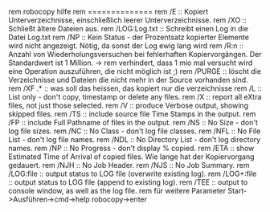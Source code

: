 rem robocopy hilfe
rem ==============
rem /E 				:: Kopiert Unterverzeichnisse, einschließlich leerer Unterverzeichnisse.
rem /XO 			:: Schließt ältere Dateien aus.
rem /LOG:Log.txt 	:: Schreibt einen Log in die Datei Log.txt
rem /NP 			:: Kein Status - der Prozentsatz kopierter Elemente wird nicht angezeigt. Nötig, da sonst der Log ewig lang wird
rem /R:n 			:: Anzahl von Wiederholungsversuchen bei fehlerhaften Kopiervorgängen. Der Standardwert ist 1 Million. ->
rem 			   	   verhindert, dass 1 mio mal versucht wird eine Operation auszuführen, die nicht möglich ist ;)
rem /PURGE 			:: löscht die Verzeichnisse und Dateien die nicht mehr in der Source vorhanden sind.
rem /XF .*     		:: was soll das heissen, das kopiert nur die verzeichnisse
rem /L   			:: List only - don't copy, timestamp or delete any files.
rem /X   			:: report all eXtra files, not just those selected.
rem /V   			:: produce Verbose output, showing skipped files.
rem /TS  			:: include source file Time Stamps in the output.
rem /FP  			:: include Full Pathname of files in the output.
rem /NS  			:: No Size - don't log file sizes.
rem /NC  			:: No Class - don't log file classes.
rem /NFL 			:: No File List - don't log file names.
rem /NDL 			:: No Directory List - don't log directory names.
rem /NP  			:: No Progress - don't display % copied.
rem /ETA 			:: show Estimated Time of Arrival of copied files. Wie lange hat der Kopiervorgang gedauert.
rem /NJH 			:: No Job Header.
rem /NJS 			:: No Job Summary.
rem /LOG:file  		:: output status to LOG file (overwrite existing log).
rem /LOG+:file 		:: output status to LOG file (append to existing log).
rem /TEE 			:: output to console window, as well as the log file.
rem 				   für weitere Parameter Start->Ausführen->cmd->help robocopy->enter
